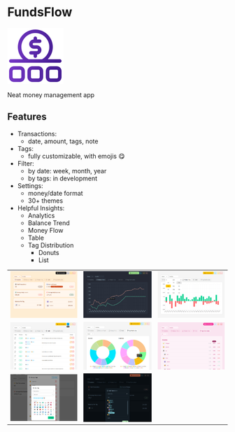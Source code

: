 # FundsFlow

![FundsFlow](./frontend/public/logo.png)

Neat money management app

## Features

- Transactions:
  - date, amount, tags, note
- Tags:
  - fully customizable, with emojis 😋
- Filter:
  - by date: week, month, year
  - by tags: in development
- Settings:
  - money/date format
  - 30+ themes
- Helpful Insights:
  - Analytics
  - Balance Trend
  - Money Flow
  - Table
  - Tag Distribution
    - Donuts
    - List

|  |  |  |
| ---------- | ---------- | ---------- |
| ![app](./.github/screenshots/tabs/analytics.png) | ![app](./.github/screenshots/tabs/balance_trend.png) | ![app](./.github/screenshots/tabs/money_flow.png) |
| ![app](./.github/screenshots/tabs/table.png) | ![app](./.github/screenshots/tabs/tag_distribution_donuts.png) | ![app](./.github/screenshots/tabs/tag_distribution_list.png) |
| ![app](./.github/screenshots/modals/tags_add.png) | ![app](./.github/screenshots/modals/transactions_add.png) |  |



